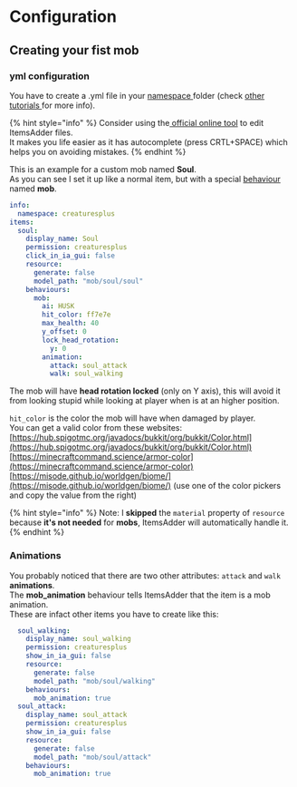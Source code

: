# Configuration

## Creating your fist mob

### yml configuration

You have to create a .yml file in your [namespace ](../../../beginners/basic-concepts/namespace.md)folder \(check [other tutorials ](../../../beginners/creating-your-namespace.md)for more info\).

{% hint style="info" %}
Consider using the[ official online tool](../../../../../files-editor.md) to edit ItemsAdder files.  
It makes you life easier as it has autocomplete \(press CRTL+SPACE\) which helps you on avoiding mistakes.
{% endhint %}

This is an example for a custom mob named **Soul**.  
As you can see I set it up like a normal item, but with a special [behaviour ](../../item-properties/behaviours.md)named **mob**.

```yaml
info:
  namespace: creaturesplus
items:
  soul:
    display_name: Soul
    permission: creaturesplus
    click_in_ia_gui: false
    resource:
      generate: false
      model_path: "mob/soul/soul"
    behaviours:
      mob:
        ai: HUSK
        hit_color: ff7e7e
        max_health: 40
        y_offset: 0
        lock_head_rotation:
          y: 0
        animation:
          attack: soul_attack
          walk: soul_walking
```

The mob will have **head rotation locked** \(only on Y axis\), this will avoid it from looking stupid while looking at player when is at an higher position.

`hit_color` is the color the mob will have when damaged by player.  
You can get a valid color from these websites:  
[https://hub.spigotmc.org/javadocs/bukkit/org/bukkit/Color.html](https://hub.spigotmc.org/javadocs/bukkit/org/bukkit/Color.html)  
[https://minecraftcommand.science/armor-color](https://minecraftcommand.science/armor-color)  
[https://misode.github.io/worldgen/biome/](https://misode.github.io/worldgen/biome/) \(use one of the color pickers and copy the value from the right\)

{% hint style="info" %}
Note: I **skipped** the `material` property of `resource` because **it's not needed** for **mobs**, ItemsAdder will automatically handle it.
{% endhint %}

### Animations

You probably noticed that there are two other attributes: `attack` and `walk` **animations**.  
The **mob\_animation** behaviour tells ItemsAdder that the item is a mob animation.  
These are infact other items you have to create like this:

```yaml
  soul_walking:
    display_name: soul_walking
    permission: creaturesplus
    show_in_ia_gui: false
    resource:
      generate: false
      model_path: "mob/soul/walking"
    behaviours:
      mob_animation: true
  soul_attack:
    display_name: soul_attack
    permission: creaturesplus
    show_in_ia_gui: false
    resource:
      generate: false
      model_path: "mob/soul/attack"
    behaviours:
      mob_animation: true
```

